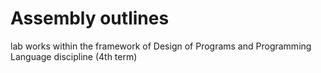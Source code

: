 # Assembly outlines
lab works within the framework of Design of Programs and Programming Language discipline (4th term)
